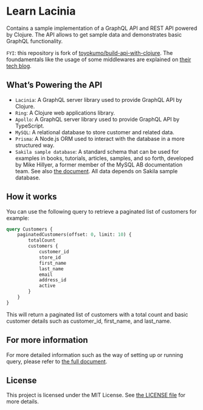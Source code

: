 # Learn Lacinia

Contains a sample implementation of a GraphQL API and REST API powered by Clojure. The API allows to get sample data and demonstrates basic GraphQL functionality. 

`FYI`: this repository is fork of [toyokumo/build-api-with-clojure](https://github.com/toyokumo/build-api-with-clojure/tree/4fe72afb467612b5a46d17d3081769069e2415cb). The foundamentals like the usage of some middlewares are explained on [their tech blog](https://tech.toyokumo.co.jp/entry/list-of-clojure-articles).


## What’s Powering the API
- `Lacinia`: A GraphQL server library used to provide GraphQL API by Clojure.
- `Ring`: A Clojure web applications library.
- `Apollo`: A GraphQL server library used to provide GraphQL API by TypeScript.
- `MySQL`: A relational database to store customer and related data.
- `Prisma`: A Node.js ORM used to interact with the database in a more structured way.
- `Sakila sample database`: A standard schema that can be used for examples in books, tutorials, articles, samples, and so forth, developed by Mike Hillyer, a former member of the MySQL AB documentation team. See also [the document](https://dev.mysql.com/doc/sakila/en/). All data depends on Sakila sample database.



## How it works
You can use the following query to retrieve a paginated list of customers for example:

```graphql
query Customers {
    paginatedCustomers(offset: 0, limit: 10) {
        totalCount
        customers {
            customer_id
            store_id
            first_name
            last_name
            email
            address_id
            active
        }
    }
}
```

This will return a paginated list of customers with a total count and basic customer details such as customer_id, first_name, and last_name.

## For more information
For more detailed information such as the way of setting up or running query, please refer to [the full document](https://esa-pages.io/p/sharing/21463/posts/111/e113dfd2123683adf27d.html).



## License
This project is licensed under the MIT License. See [the LICENSE file](https://github.com/wf001/learn-lacinia/blob/main/LICENSE) for more details.
